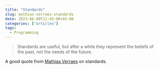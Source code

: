 ```yaml
---
title: "Standards"
slug: mathias-verraes-standards
date: 2023-06-09T11:43:00+02:00
categories: ["articles"]
tags:
  - Programming
---
```


> Standards are useful, but after a while they represent the beliefs of the past, not the needs of the future.

A good quote from [Mathias Verraes](https://twitter.com/mathiasverraes/status/1576448052252250112) on standards.
